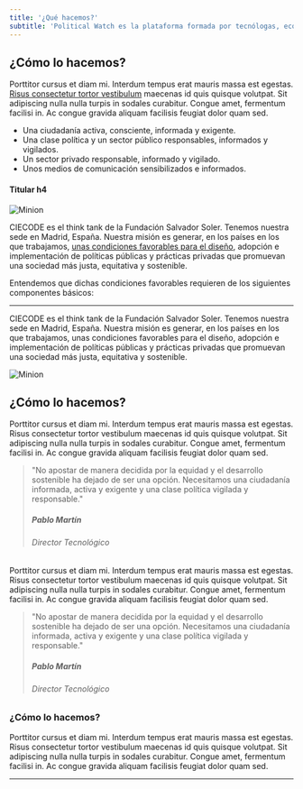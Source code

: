 ```yaml
---
title: '¿Qué hacemos?'
subtitle: 'Political Watch es la plataforma formada por tecnólogas, economistas y periodistas que se inscribe dentro de la estrategia de CIECODE como una de sus principales líneas de trabajo.'
---
```


<lines-of-work hide-title></lines-of-work>

<md-content>

## ¿Cómo lo hacemos?

Porttitor cursus et diam mi. Interdum tempus erat mauris massa est egestas. [Risus consectetur tortor vestibulum](#) maecenas id quis quisque volutpat. Sit adipiscing nulla nulla turpis in sodales curabitur. Congue amet, fermentum facilisi in. Ac congue gravida aliquam facilisis feugiat dolor quam sed.

* Una ciudadanía activa, consciente, informada y exigente.
* Una clase política y un sector público responsables, informados y vigilados.
* Un sector privado responsable, informado y vigilado.
* Unos medios de comunicación sensibilizados e informados.

#### Titular h4

![Minion](/images/lorempixel.jpg)

CIECODE es el think tank de la Fundación Salvador Soler. Tenemos nuestra sede en Madrid, España. Nuestra misión es generar, en los países en los que trabajamos, [unas condiciones favorables para el diseño](#), adopción e implementación de políticas públicas y prácticas privadas que promuevan una sociedad más justa, equitativa y sostenible.

Entendemos que dichas condiciones favorables requieren de los siguientes componentes básicos:

----

CIECODE es el think tank de la Fundación Salvador Soler. Tenemos nuestra sede en Madrid, España. Nuestra misión es generar, en los países en los que trabajamos, unas condiciones favorables para el diseño, adopción e implementación de políticas públicas y prácticas privadas que promuevan una sociedad más justa, equitativa y sostenible.

</md-content>

![Minion](/images/lorempixel.jpg)

<md-content>

## ¿Cómo lo hacemos?

Porttitor cursus et diam mi. Interdum tempus erat mauris massa est egestas. Risus consectetur tortor vestibulum maecenas id quis quisque volutpat. Sit adipiscing nulla nulla turpis in sodales curabitur. Congue amet, fermentum facilisi in. Ac congue gravida aliquam facilisis feugiat dolor quam sed.

> "No apostar de manera decidida por la equidad y el desarrollo sostenible ha dejado de ser una opción. Necesitamos una ciudadanía informada, activa y exigente y una clase política vigilada y responsable."
> ##### Pablo Martín
> ###### Director Tecnológico

Porttitor cursus et diam mi. Interdum tempus erat mauris massa est egestas. Risus consectetur tortor vestibulum maecenas id quis quisque volutpat. Sit adipiscing nulla nulla turpis in sodales curabitur. Congue amet, fermentum facilisi in. Ac congue gravida aliquam facilisis feugiat dolor quam sed.

</md-content>

> "No apostar de manera decidida por la equidad y el desarrollo sostenible ha dejado de ser una opción. Necesitamos una ciudadanía informada, activa y exigente y una clase política vigilada y responsable."
> ##### Pablo Martín
> ###### Director Tecnológico


<md-content>

### ¿Cómo lo hacemos?

Porttitor cursus et diam mi. Interdum tempus erat mauris massa est egestas. Risus consectetur tortor vestibulum maecenas id quis quisque volutpat. Sit adipiscing nulla nulla turpis in sodales curabitur. Congue amet, fermentum facilisi in. Ac congue gravida aliquam facilisis feugiat dolor quam sed.

</md-content>

----
